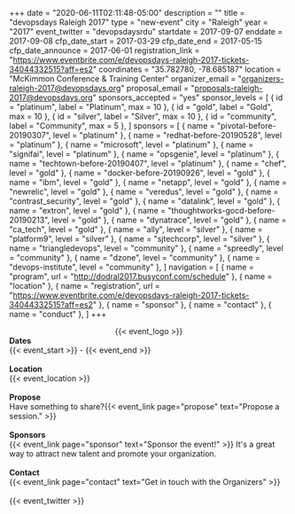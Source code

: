 +++
date = "2020-06-11T02:11:48-05:00"
description = ""
title = "devopsdays Raleigh 2017"
type = "new-event"
city = "Raleigh"
year = "2017"
event_twitter = "devopsdaysrdu"
startdate = 2017-09-07
enddate = 2017-09-08
cfp_date_start = 2017-03-29
cfp_date_end = 2017-05-15
cfp_date_announce = 2017-06-01
registration_link = "https://www.eventbrite.com/e/devopsdays-raleigh-2017-tickets-34044332515?aff=es2"
coordinates = "35.782780, -78.685187"
location = "McKimmon Conference & Training Center"
organizer_email = "organizers-raleigh-2017@devopsdays.org"
proposal_email = "proposals-raleigh-2017@devopsdays.org"
sponsors_accepted = "yes"
sponsor_levels = [
    { id = "platinum", label = "Platinum", max = 10 },
    { id = "gold", label = "Gold", max = 10 },
    { id = "silver", label = "Silver", max = 10 },
    { id = "community", label = "Community", max = 5 },
]
sponsors = [
    { name = "pivotal-before-20190307", level = "platinum" },
    { name = "redhat-before-20190528", level = "platinum" },
    { name = "microsoft", level = "platinum" },
    { name = "signifai", level = "platinum" },
    { name = "opsgenie", level = "platinum" },
    { name = "techtown-before-20190407", level = "platinum" },
    { name = "chef", level = "gold" },
    { name = "docker-before-20190926", level = "gold" },
    { name = "ibm", level = "gold" },
    { name = "netapp", level = "gold" },
    { name = "newrelic", level = "gold" },
    { name = "veredus", level = "gold" },
    { name = "contrast_security", level = "gold" },
    { name = "datalink", level = "gold" },
    { name = "extron", level = "gold" },
    { name = "thoughtworks-gocd-before-20190213", level = "gold" },
    { name = "dynatrace", level = "gold" },
    { name = "ca_tech", level = "gold" },
    { name = "ally", level = "silver" },
    { name = "platform9", level = "silver" },
    { name = "sjtechcorp", level = "silver" },
    { name = "triangledevops", level = "community" },
    { name = "spreedly", level = "community" },
    { name = "dzone", level = "community" },
    { name = "devops-institute", level = "community" },
]
navigation = [
    { name = "program", url = "http://dodral2017.busyconf.com/schedule" },
    { name = "location" },
    { name = "registration", url = "https://www.eventbrite.com/e/devopsdays-raleigh-2017-tickets-34044332515?aff=es2" },
    { name = "sponsor" },
    { name = "contact" },
    { name = "conduct" },
]
+++
<div style="text-align:center;">
  {{< event_logo >}}
</div>
<div class = "row">
  <div class = "col-md-2">
    <strong>Dates</strong>
  </div>
  <div class = "col-md-8">
    {{< event_start >}} - {{< event_end >}}
  </div>
</div>
<br>
<div class = "row">
  <div class = "col-md-2">
    <strong>Location</strong>
  </div>
  <div class = "col-md-8">
    {{< event_location >}}
  </div>
</div>
<br>
<div class = "row">
  <div class = "col-md-2">
    <strong>Propose</strong>
  </div>
  <div class = "col-md-8">
   Have something to share?{{< event_link page="propose" text="Propose a session." >}}
  </div>
</div>
<br>
<!--<div class = "row">
  <div class = "col-md-2">
    <strong>Register</strong>
  </div>
  <div class = "col-md-8">
    <a href="https://www.eventbrite.com/e/devopsdays-raleigh-2016-tickets-23830096460">Register to attend the conference!</a>
  </div>
</div>
<br>-->
<!-- <div class = "row">
  <div class = "col-md-2">
    <strong>Program</strong>
  </div>
  <div class = "col-md-8">
    View the {{< event_link page="program" text="program." >}}
  </div>
</div> -->
<!-- <div class = "row">
  <div class = "col-md-2">
    <strong>Speakers</strong>
  </div>
  <div class = "col-md-8">
    Check out the {{< event_link page="speakers" text="speakers!" >}}
  </div>
</div> -->
<div class = "row">
  <div class = "col-md-2">
    <strong>Sponsors</strong>
  </div>
  <div class = "col-md-8">
    {{< event_link page="sponsor" text="Sponsor the event!" >}} It's a great way to attract new talent and promote your organization.
  </div>
</div>
<br>
<div class = "row">
  <div class = "col-md-2">
    <strong>Contact</strong>
  </div>
  <div class = "col-md-8">
    {{< event_link page="contact" text="Get in touch with the Organizers" >}}
  </div>
</div>
<br>
{{< event_twitter >}}

